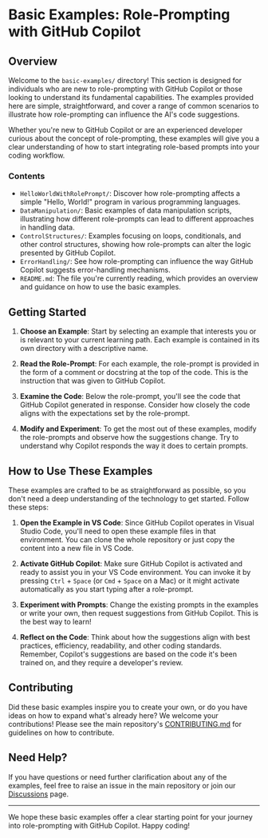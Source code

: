 # Basic Examples: Role-Prompting with GitHub Copilot

## Overview

Welcome to the `basic-examples/` directory! This section is designed for individuals who are new to role-prompting with GitHub Copilot or those looking to understand its fundamental capabilities. The examples provided here are simple, straightforward, and cover a range of common scenarios to illustrate how role-prompting can influence the AI's code suggestions.

Whether you're new to GitHub Copilot or are an experienced developer curious about the concept of role-prompting, these examples will give you a clear understanding of how to start integrating role-based prompts into your coding workflow.

### Contents

- `HelloWorldWithRolePrompt/`: Discover how role-prompting affects a simple "Hello, World!" program in various programming languages.
- `DataManipulation/`: Basic examples of data manipulation scripts, illustrating how different role-prompts can lead to different approaches in handling data.
- `ControlStructures/`: Examples focusing on loops, conditionals, and other control structures, showing how role-prompts can alter the logic presented by GitHub Copilot.
- `ErrorHandling/`: See how role-prompting can influence the way GitHub Copilot suggests error-handling mechanisms.
- `README.md`: The file you're currently reading, which provides an overview and guidance on how to use the basic examples.

## Getting Started

1. **Choose an Example**: Start by selecting an example that interests you or is relevant to your current learning path. Each example is contained in its own directory with a descriptive name.

2. **Read the Role-Prompt**: For each example, the role-prompt is provided in the form of a comment or docstring at the top of the code. This is the instruction that was given to GitHub Copilot.

3. **Examine the Code**: Below the role-prompt, you'll see the code that GitHub Copilot generated in response. Consider how closely the code aligns with the expectations set by the role-prompt.

4. **Modify and Experiment**: To get the most out of these examples, modify the role-prompts and observe how the suggestions change. Try to understand why Copilot responds the way it does to certain prompts.

## How to Use These Examples

These examples are crafted to be as straightforward as possible, so you don't need a deep understanding of the technology to get started. Follow these steps:

1. **Open the Example in VS Code**: Since GitHub Copilot operates in Visual Studio Code, you'll need to open these example files in that environment. You can clone the whole repository or just copy the content into a new file in VS Code.

2. **Activate GitHub Copilot**: Make sure GitHub Copilot is activated and ready to assist you in your VS Code environment. You can invoke it by pressing `Ctrl` + `Space` (or `Cmd` + `Space` on a Mac) or it might activate automatically as you start typing after a role-prompt.

3. **Experiment with Prompts**: Change the existing prompts in the examples or write your own, then request suggestions from GitHub Copilot. This is the best way to learn!

4. **Reflect on the Code**: Think about how the suggestions align with best practices, efficiency, readability, and other coding standards. Remember, Copilot's suggestions are based on the code it's been trained on, and they require a developer's review.

## Contributing

Did these basic examples inspire you to create your own, or do you have ideas on how to expand what's already here? We welcome your contributions! Please see the main repository's [CONTRIBUTING.md](../CONTRIBUTING.md) for guidelines on how to contribute.

## Need Help?

If you have questions or need further clarification about any of the examples, feel free to raise an issue in the main repository or join our [Discussions](https://github.com/user/role-prompting-with-copilot/discussions) page.

---

We hope these basic examples offer a clear starting point for your journey into role-prompting with GitHub Copilot. Happy coding!
